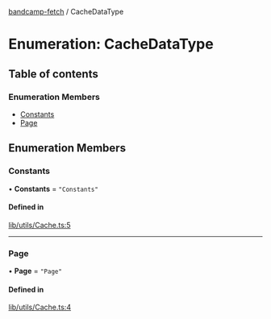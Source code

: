 [bandcamp-fetch](../README.md) / CacheDataType

# Enumeration: CacheDataType

## Table of contents

### Enumeration Members

- [Constants](CacheDataType.md#constants)
- [Page](CacheDataType.md#page)

## Enumeration Members

### Constants

• **Constants** = ``"Constants"``

#### Defined in

[lib/utils/Cache.ts:5](https://github.com/patrickkfkan/bandcamp-fetch/blob/19ec315/src/lib/utils/Cache.ts#L5)

___

### Page

• **Page** = ``"Page"``

#### Defined in

[lib/utils/Cache.ts:4](https://github.com/patrickkfkan/bandcamp-fetch/blob/19ec315/src/lib/utils/Cache.ts#L4)
